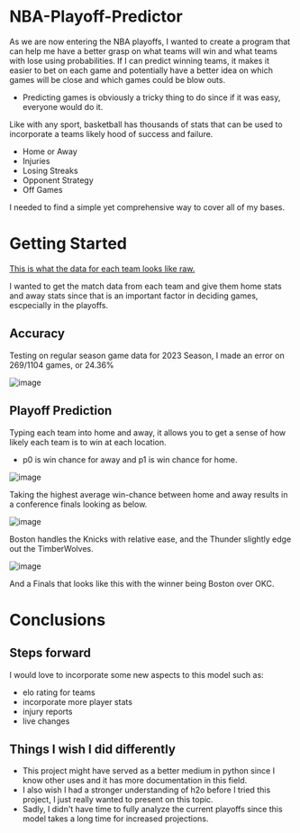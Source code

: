 # NBA-Playoff-Predictor
As we are now entering the NBA playoffs, I wanted to create a program that can help me have a better grasp on what teams will win and what teams with lose using probabilities. If I can predict winning teams, it makes it easier to bet on each game and potentially have a better idea on which games will be close and which games could be blow outs.

-   Predicting games is obviously a tricky thing to do since if it was easy, everyone would do it.

Like with any sport, basketball has thousands of stats that can be used to incorporate a teams likely hood of success and failure.

-   Home or Away
-   Injuries
-   Losing Streaks
-   Opponent Strategy
-   Off Games

I needed to find a simple yet comprehensive way to cover all of my bases.

# Getting Started

[This is what the data for each team looks like raw.](https://www.espn.com/nba/team/schedule/_/name/bos/seasontype/2)

I wanted to get the match data from each team and give them home stats and away stats since that is an important factor in deciding games, escpecially in the playoffs.

## Accuracy

Testing on regular season game data for 2023 Season, I made an error on 269/1104 games, or 24.36%

 ![image](https://github.com/Willharrison1/NBA-Playoff-Predictor/assets/169865680/b05d79ed-ceb0-45a3-85fd-f54ce5a6d8cd)

## Playoff Prediction

Typing each team into home and away, it allows you to get a sense of how likely each team is to win at each location.

-  p0 is win chance for away and p1 is win chance for home.

![image](https://github.com/Willharrison1/NBA-Playoff-Predictor/assets/169865680/3c5f2f13-a9e0-4b42-a591-7ffe0d9e1afd)

Taking the highest average win-chance between home and away results in a conference finals looking as below.

![image](https://github.com/Willharrison1/NBA-Playoff-Predictor/assets/169865680/707f2964-53a7-4e6c-81ab-e0cea815457b)

Boston handles the Knicks with relative ease, and the Thunder slightly edge out the TimberWolves.

![image](https://github.com/Willharrison1/NBA-Playoff-Predictor/assets/169865680/962b4b6f-b774-4287-b461-e25365984a66)

And a Finals that looks like this with the winner being Boston over OKC.



# Conclusions

## Steps forward

I would love to incorporate some new aspects to this model such as:
-   elo rating for teams
-   incorporate more player stats
-   injury reports
-   live changes

## Things I wish I did differently

-   This project might have served as a better medium in python since I know other uses and it has more documentation in this field.
-   I also wish I had a stronger understanding of h2o before I tried this project, I just really wanted to present on this topic.
-   Sadly, I didn't have time to fully analyze the current playoffs since this model takes a long time for increased projections.

